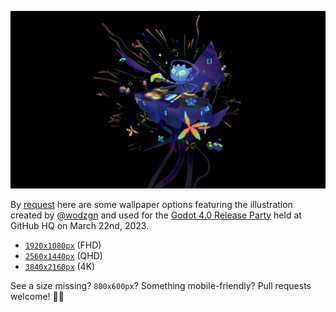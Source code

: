 ![Godot 4.0 Release Party Graphic](1920x1080.png)

By [request](https://www.instagram.com/p/CqD13j-tX2W/c/18009010879580129/) here are some wallpaper options featuring the illustration created by [@wodzgn](https://www.instagram.com/wodzgn/) and used for the [Godot 4.0 Release Party](https://github.blog/2023-03-16-godot-4-0-release-party/) held at GitHub HQ on March 22nd, 2023.


* [`1920x1080px`](1920x1080.png) (FHD)
* [`2560x1440px`](2560x1440.png) (QHD)
* [`3840x2160px`](3840x2160.png) (4K)

See a size missing? `800x600px`? Something mobile-friendly? Pull requests welcome! 🤘🏻


